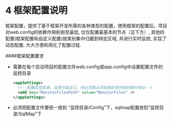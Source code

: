 # 4 框架配置说明
框架配置，提供了基于框架开发所需的各种类型的配置，使用框架的配置后，项目对web.config的依赖作用削弱至最低, 仅仅配置最基本的节点（见下方）, 其他的配置(框架配置和自定义配置)按类别集中归置到特定区域, 并进行实时监控, 实现了动态配置, 大大方便和简化了配置过程.

####框架配置要求

* 需要在每个启动项目的配置文件web.config或app.config中设置配置文件的监控目录
  ```xml
  <appSettings>
    <!--配置监控目录，目录可自定义，但必须是从项目根目录开始的相对地址-->
    <add key="MonitorFilesPath" value="MonitorFiles" />
  </appSettings>
  ```
* 必须把配置文件要统一放到 “监控目录/Config”下，sqlmap配置放到“监控目录/SqlMap”下




